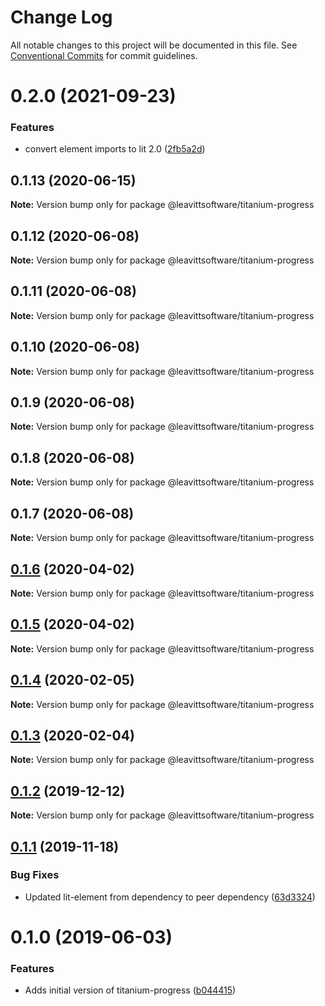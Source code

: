 # Change Log

All notable changes to this project will be documented in this file.
See [Conventional Commits](https://conventionalcommits.org) for commit guidelines.

# 0.2.0 (2021-09-23)


### Features

* convert element imports to lit 2.0 ([2fb5a2d](https://github.com/LeavittSoftware/titanium-elements/commit/2fb5a2da5a5af636541ce58e398fdf587e2c008a))





## 0.1.13 (2020-06-15)

**Note:** Version bump only for package @leavittsoftware/titanium-progress





## 0.1.12 (2020-06-08)

**Note:** Version bump only for package @leavittsoftware/titanium-progress





## 0.1.11 (2020-06-08)

**Note:** Version bump only for package @leavittsoftware/titanium-progress





## 0.1.10 (2020-06-08)

**Note:** Version bump only for package @leavittsoftware/titanium-progress





## 0.1.9 (2020-06-08)

**Note:** Version bump only for package @leavittsoftware/titanium-progress





## 0.1.8 (2020-06-08)

**Note:** Version bump only for package @leavittsoftware/titanium-progress





## 0.1.7 (2020-06-08)

**Note:** Version bump only for package @leavittsoftware/titanium-progress





## [0.1.6](https://github.com/LeavittSoftware/titanium-elements/compare/@leavittsoftware/titanium-progress@0.1.5...@leavittsoftware/titanium-progress@0.1.6) (2020-04-02)

**Note:** Version bump only for package @leavittsoftware/titanium-progress





## [0.1.5](https://github.com/LeavittSoftware/titanium-elements/compare/@leavittsoftware/titanium-progress@0.1.4...@leavittsoftware/titanium-progress@0.1.5) (2020-04-02)

**Note:** Version bump only for package @leavittsoftware/titanium-progress





## [0.1.4](https://github.com/LeavittSoftware/titanium-elements/compare/@leavittsoftware/titanium-progress@0.1.3...@leavittsoftware/titanium-progress@0.1.4) (2020-02-05)

**Note:** Version bump only for package @leavittsoftware/titanium-progress





## [0.1.3](https://github.com/LeavittSoftware/titanium-elements/compare/@leavittsoftware/titanium-progress@0.1.2...@leavittsoftware/titanium-progress@0.1.3) (2020-02-04)

**Note:** Version bump only for package @leavittsoftware/titanium-progress





## [0.1.2](https://github.com/LeavittSoftware/titanium-elements/compare/@leavittsoftware/titanium-progress@0.1.1...@leavittsoftware/titanium-progress@0.1.2) (2019-12-12)

**Note:** Version bump only for package @leavittsoftware/titanium-progress





## [0.1.1](https://github.com/LeavittSoftware/titanium-elements/compare/@leavittsoftware/titanium-progress@0.1.0...@leavittsoftware/titanium-progress@0.1.1) (2019-11-18)


### Bug Fixes

* Updated lit-element from dependency to peer dependency ([63d3324](https://github.com/LeavittSoftware/titanium-elements/commit/63d332436d677b7e82c6adf91a6e08e29adee32b))





# 0.1.0 (2019-06-03)


### Features

* Adds initial version of titanium-progress ([b044415](https://github.com/LeavittSoftware/titanium-elements/commit/b044415))
